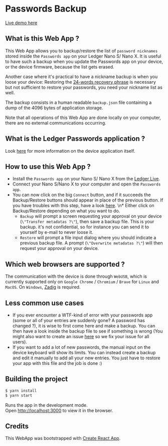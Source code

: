 # Passwords Backup

[Live demo here](https://blog.ledger.com/passwords-backup/)

## What is this Web App ?

This Web App allows you to backup/restore the list of `password nicknames` stored inside the `Passwords app` on your Ledger Nano S/ Nano X.
It is useful to have such a backup when you update the Passwords app on your device, or the device firmware, because the list gets erased.

Another case where it's practical to have a nickname backup is when you loose your device: Restoring the [24-words recovery phrase](https://www.ledger.com/academy/crypto/what-is-a-recovery-phrase) is necessary but not sufficient to restore your passwords, you need your nickname list as well.

The backup consists in a human readable `backup.json` file containing a dump of the 4096 bytes of application storage.

Note that all operations of this Web App are done locally on your computer, there are no external communications occurring.

## What is the Ledger Passwords application ?

Look [here](https://github.com/LedgerHQ/app-passwords/blob/master/README.md) for more information on the device application itself.

## How to use this Web App ?

- Install the `Passwords app` on your Nano S/ Nano X from the [Ledger Live](https://support.ledger.com/hc/en-us/articles/360006523674-Install-uninstall-and-update-apps).
- Connect your Nano S/Nano X to your computer and open the `Passwords app`.
- You can now click on the big `Connect` button, and if it succeeds the Backup/Restore buttons should appear in place of the previous button. If you have troubles with this step, have a look [here](https://support.ledger.com/hc/en-us/articles/115005165269-Fix-connection-issues). \n\* Either click on Backup/Restore depending on what you want to do.
  - `Backup` will prompt a screen requesting your approval on your device (`\"Transfer metadatas ?\"`), then save a backup file. This is your backup. it's not confidential, so for instance you can send it to yourself by e-mail to never loose it.
  - `Restore` will prompt a file input dialog where you should indicate a previous backup file. A prompt (`\"Overwrite metadatas ?\"`) will then request your approval on your device.

## Which web browsers are supported ?

The communication with the device is done through `WebUSB`, which is currently supported only on `Google Chrome` / `Chromium` / `Brave` for `Linux` and `MacOS`. On `Windows`, [Zadig](https://github.com/WICG/webusb/issues/143) is required.

## Less common use cases

- If you ever encounter a WTF-kind of error with your passwords app (some or all of your entries are suddenly gone? A password has changed ?), it is wise to first come here and make a backup. You can then have a look inside the backup file to see if something is wrong (You might also want to create an issue [here](https://github.com/LedgerHQ/app-passwords/issues) so we fix your issue for all users).
- If you want to add a lot of new passwords, the manual input on the device keyboard will show its limits. You can instead create a backup and edit it manually to add all your new entries. You just have to restore your app with this file and the job is done :)

## Building the project

```bash
$ yarn install
$ yarn start
```

Runs the app in the development mode.\
Open [http://localhost:3000](http://localhost:3000) to view it in the browser.

## Credits

This WebApp was bootstrapped with [Create React App](https://github.com/facebook/create-react-app).
